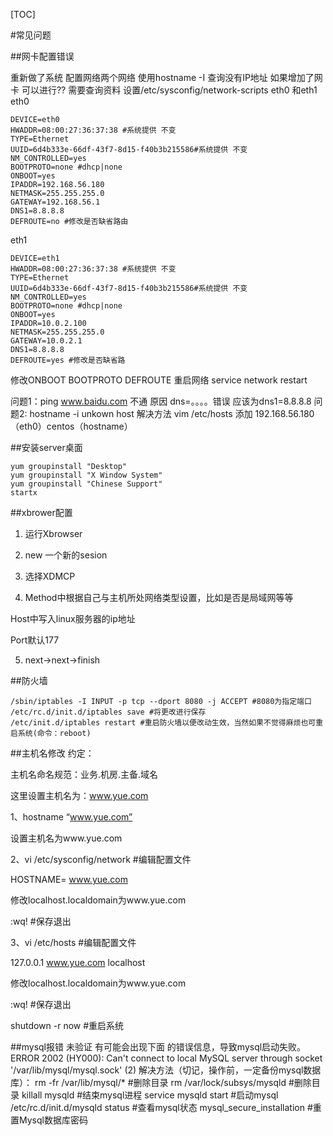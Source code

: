 [TOC]

#常见问题

##网卡配置错误

重新做了系统  配置网络两个网络  使用hostname -I 查询没有IP地址
如果增加了网卡 可以进行?? 需要查询资料
设置/etc/sysconfig/network-scripts  eth0 和eth1
eth0

	DEVICE=eth0
	HWADDR=08:00:27:36:37:38 #系统提供 不变
	TYPE=Ethernet
	UUID=6d4b333e-66df-43f7-8d15-f40b3b215586#系统提供 不变
	NM_CONTROLLED=yes
	BOOTPROTO=none #dhcp|none
	ONBOOT=yes
	IPADDR=192.168.56.180
	NETMASK=255.255.255.0
	GATEWAY=192.168.56.1
	DNS1=8.8.8.8
	DEFROUTE=no #修改是否缺省路由


eth1

	DEVICE=eth1
	HWADDR=08:00:27:36:37:38 #系统提供 不变
	TYPE=Ethernet
	UUID=6d4b333e-66df-43f7-8d15-f40b3b215586#系统提供 不变
	NM_CONTROLLED=yes
	BOOTPROTO=none #dhcp|none
	ONBOOT=yes
	IPADDR=10.0.2.100
	NETMASK=255.255.255.0
	GATEWAY=10.0.2.1
	DNS1=8.8.8.8
	DEFROUTE=yes #修改是否缺省路

修改ONBOOT BOOTPROTO DEFROUTE 
重启网络 service network restart

问题1：ping www.baidu.com 不通  原因 dns=。。。。错误  应该为dns1=8.8.8.8
问题2: hostname -i unkown host 解决方法 vim /etc/hosts 添加 192.168.56.180（eth0）centos（hostname）

##安装server桌面

	yum groupinstall "Desktop"
	yum groupinstall "X Window System"
	yum groupinstall "Chinese Support"
	startx

##xbrower配置
1. 运行Xbrowser

2. new 一个新的sesion

3. 选择XDMCP

4. Method中根据自己与主机所处网络类型设置，比如是否是局域网等等

Host中写入linux服务器的ip地址

Port默认177

5. next->next->finish


##防火墙

	/sbin/iptables -I INPUT -p tcp --dport 8080 -j ACCEPT #8080为指定端口
	/etc/rc.d/init.d/iptables save #将更改进行保存
	/etc/init.d/iptables restart #重启防火墙以便改动生效，当然如果不觉得麻烦也可重启系统(命令：reboot)

##主机名修改
约定：

主机名命名规范：业务.机房.主备.域名

这里设置主机名为：www.yue.com

1、hostname “www.yue.com”

设置主机名为www.yue.com

2、vi /etc/sysconfig/network  #编辑配置文件

HOSTNAME= www.yue.com

修改localhost.localdomain为www.yue.com

:wq!  #保存退出

3、vi /etc/hosts #编辑配置文件

127.0.0.1  www.yue.com localhost

修改localhost.localdomain为www.yue.com

:wq!  #保存退出

shutdown -r now  #重启系统

##mysql报错 未验证
有可能会出现下面
的错误信息，导致mysql启动失败。
ERROR 2002 (HY000): Can't connect to local MySQL server through socket '/var/lib/mysql/mysql.sock' (2)
解决方法（切记，操作前，一定备份mysql数据库）：
rm -fr /var/lib/mysql/*      #删除目录
rm /var/lock/subsys/mysqld   #删除目录
killall mysqld   #结束mysql进程
service mysqld start  #启动mysql
/etc/rc.d/init.d/mysqld status   #查看mysql状态
mysql_secure_installation  #重置Mysql数据库密码
